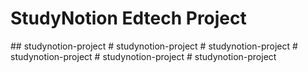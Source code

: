 # StudyNotion Edtech Project
##   s t u d y n o t i o n - p r o j e c t  
 #   s t u d y n o t i o n - p r o j e c t  
 #   s t u d y n o t i o n - p r o j e c t  
 #   s t u d y n o t i o n - p r o j e c t  
 #   s t u d y n o t i o n - p r o j e c t  
 #   s t u d y n o t i o n - p r o j e c t  
 